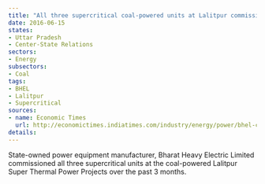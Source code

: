```yaml
---
title: "All three supercritical coal-powered units at Lalitpur commissioned by BHEL"
date: 2016-06-15
states:
- Uttar Pradesh
- Center-State Relations
sectors:
- Energy
subsectors:
- Coal
tags:
- BHEL
- Lalitpur
- Supercritical
sources:
- name: Economic Times
  url: http://economictimes.indiatimes.com/industry/energy/power/bhel-commissions-3-supercritical-thermal-units-in-uttar-pradesh/articleshow/52622232.cms
details:
---
```


State-owned power equipment manufacturer, Bharat Heavy Electric Limited commissioned all three supercritical units at the coal-powered Lalitpur Super Thermal Power Projects over the past 3 months.
